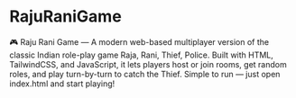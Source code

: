# RajuRaniGame
🎮 Raju Rani Game — A modern web-based multiplayer version of the classic Indian role-play game Raja, Rani, Thief, Police. Built with HTML, TailwindCSS, and JavaScript, it lets players host or join rooms, get random roles, and play turn-by-turn to catch the Thief. Simple to run — just open index.html and start playing!
